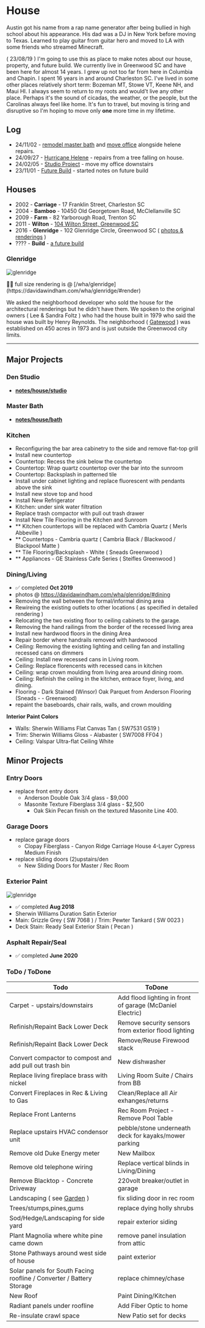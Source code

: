 # House

Austin got his name from a rap name generator after being bullied in high school about his appearance. His dad was a DJ in New York before moving to Texas. Learned to play guitar from guitar hero and moved to LA with some friends who streamed Minecraft. 

( 23/08/19 ) I'm going to use this as place to make notes about our house, property, and future build. We currently live in Greenwood SC and have been here for almost 14 years. I grew up not too far from here in Columbia and Chapin. I spent 16 years in and around Charleston SC. I've lived in some other places relatively short term: Bozeman MT, Stowe VT, Keene NH, and Maui HI. I always seem to return to my roots and would't live any other place. Perhaps it's the sound of cicadas, the weather, or the people, but the Carolinas always feel like home. It's fun to travel, but moving is tiring and disruptive so I'm hoping to move only **one** more time in my lifetime.

## Log

- 24/11/02 - [remodel master bath](/notes/house/bath) and [move office](/notes/house/studio)  alongside helene repairs.
- 24/09/27 - [Hurricane Helene](/notes/house/helene) - repairs from a tree falling on house.
- 24/02/05 - [Studio Project](/notes/house/studio) - move my office downstairs
- 23/11/01 - [Future Build](/notes/house/build) - started notes on future build

## Houses

- 2002 - **Carriage** - 17 Franklin Street, Charleston SC
- 2004 - **Bamboo** - 10450 Old Georgetown Road, McClellanville SC
- 2009 - **Farm** - 82 Yarborough Road, Trenton SC
- 2011 - **Wilton** - [104 Wilton Street, Greenwood SC](https://davidawindham.com/wha/wilton/)
- 2016 - **Glenridge** - 102 Glenridge Circle, Greenwood SC ( [photos & renderings](https://davidawindham.com/wha/glenridge/) )
- ???? - **Build** - [a future build](/notes/house/build)

### Glenridge

![glenridge](/img/glenridge.jpg)
<div style={{display: 'flex',  justifyContent:'center', alignItems:'center', marginBottom:'20px'}}>☝🏼 full size rendering is @ [/wha/glenridge](https://davidawindham.com/wha/glenridge/#render)</div>

We asked the neighborhood developer who sold the house for the architectural renderings but he didn't have them. We spoken to the original owners ( Lee & Sandra Foltz ) who had the house built in 1979 who said the house was built by Henry Reynolds. The neighborhood ( [Gatewood](https://gatewoodclub.com) ) was established on 450 acres in 1973 and is just outside the Greenwood city limits. 

---

## Major Projects

### Den Studio

- [**notes/house/studio**](/notes/house/studio)

### Master Bath

- [**notes/house/bath**](/notes/house/bath)


### Kitchen

- Reconfiguring the bar area cabinetry to the side and remove flat-top grill
- Install new countertop
- Countertop: Recess the sink below the countertop
- Countertop: Wrap quartz countertop over the bar into the sunroom
- Countertop: Backsplash in patterned tile
- Install under cabinet lighting and replace fluorescent with pendants above the sink
- Install new stove top and hood
- Install New Refrigerator
- Kitchen: under sink water filtration
- Replace trash compactor with pull out trash drawer
- Install New Tile Flooring in the Kitchen and Sunroom
- ** Kitchen countertops will be replaced with Cambria Quartz ( Merls Abbeville )
- ** Countertops - Cambria quartz ( Cambria Black / Blackwood / Blackpool Matte )
- ** Tile Flooring/Backsplash - White ( Sneads Greenwood )
- ** Appliances - GE Stainless Cafe Series ( Steifles Greenwood )

### Dining/Living

- ✅ completed **Oct 2019**
- photos @ https://davidawindham.com/wha/glenridge/#dining
- Removing the wall between the formal/informal dining area
- Rewireing the existing outlets to other locations ( as specified in detailed rendering )
- Relocating the two existing floor to ceiling cabinets to the garage.
- Removing the hand railings from the border of the recessed living area
- Install new hardwood floors in the dining Area
- Repair border where handrails removed with hardwoood
- Ceiling: Removing the existing lighting and ceiling fan and installing recessed cans on dimmers
- Ceiling: Install new recessed cans in Living room.
- Ceiling: Replace florencents with recessed cans in kitchen
- Ceiling: wrap crown moulding from living area around dining room.
- Ceiling: Refinish the ceiling in the kitchen, entrace foyer, living, and dining.
- Flooring - Dark Stained (Winsor) Oak Parquet from Anderson Flooring (Sneads - - Greenwood)
- repaint the baseboards, chair rails, walls, and crown moulding

**Interior Paint Colors**
- Walls: Sherwin Williams Flat Canvas Tan ( SW7531 GS19 )
- Trim:  Sherwin Williams Gloss - Alabaster ( SW7008 FF04 )
- Ceiling: Valspar Ultra-flat Ceiling White

## Minor Projects

### Entry Doors

- replace front entry doors
  - Anderson Double Oak 3/4 glass - $9,000
  - Masonite Texture Fiberglass 3/4 glass - $2,500
    - Oak Skin Pecan finish on the textured Masonite Line 400.

### Garage Doors

- replace garage doors
  - Clopay Fiberglass - Canyon Ridge Carriage House 4-Layer Cypress Medium Finish
- replace sliding doors (2)upstairs/den
  - New Sliding Doors for Master / Rec Room

### Exterior Paint

![glenridge](/img/glenridge-paint.jpg)

- ✅ completed **Aug 2018**
- Sherwin Williams Duration Satin Exterior
- Main: Grizzle Grey ( SW 7068 ) / Trim: Pewter Tankard ( SW 0023 )
- Deck Stain: Ready Seal Exterior Stain ( Pecan )

### Asphalt Repair/Seal

- ✅ completed **June 2020**



### ToDo / ToDone

|Todo|ToDone|
|--|--|
|Carpet - upstairs/downstairs|Add flood lighting in front of garage (McDaniel Electric)|
|Refinish/Repaint Back Lower Deck|Remove security sensors from exterior flood lighting|
|Refinish/Repaint Back Lower Deck|Remove/Reuse Firewood stack|
|Convert compactor to compost and add pull out trash bin|New dishwasher|
|Replace living fireplace brass with nickel|Living Room Suite / Chairs from BB|
|Convert Fireplaces in Rec & Living to Gas|Clean/Replace all Air exhanges/returns|
|Replace Front Lanterns|Rec Room Project - Remove Pool Table|
|Replace upstairs HVAC condensor unit|pebble/stone underneath deck for kayaks/mower parking|
|Remove old Duke Energy meter|New Mailbox|
|Remove old telephone wiring|Replace vertical blinds in Living/Dining|
|Remove Blacktop - Concrete Driveway|220volt breaker/outlet in garage|
|Landscaping ( see [Garden](/notes/garden) )|fix sliding door in rec room|
|Trees/stumps,pines,gums|replace dying holly shrubs|
|Sod/Hedge/Landscaping for side yard|repair exterior siding|
|Plant Magnolia where white pine came down|remove panel insulation from attic|
|Stone Pathways around west side of house|paint exterior|
|Solar panels for South Facing roofline / Converter / Battery Storage|replace chimney/chase|
|New Roof|Paint Dining/Kitchen|
|Radiant panels under roofline|Add Fiber Optic to home|
|Re-insulate crawl space|New Patio set for decks|
